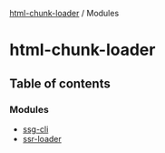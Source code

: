 [html-chunk-loader](README.md) / Modules

# html-chunk-loader

## Table of contents

### Modules

- [ssg-cli](modules/ssg_cli.md)
- [ssr-loader](modules/ssr_loader.md)
